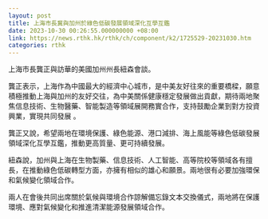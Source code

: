 ```yaml
---
layout: post
title: 上海市長冀與加州於綠色低碳發展領域深化互學互鑑
date: 2023-10-30 00:26:55.000000000 +08:00
link: https://news.rthk.hk/rthk/ch/component/k2/1725529-20231030.htm
categories: rthk
---
```


上海市長龔正與訪華的美國加州州長紐森會談。

龔正表示，上海作為中國最大的經濟中心城市，是中美友好往來的重要橋樑，願意積極推動上海與加州的友好交往，為中美關係健康穩定發展做出貢獻，期待兩地聚焦信息技術、生物醫藥、智能製造等領域展開務實合作，支持鼓勵企業到對方投資興業，實現共同發展 。 

龔正又說，希望兩地在環境保護、綠色能源、港口減排、海上風能等綠色低碳發展領域深化互學互鑑，推動更高質量、更可持續發展。

紐森說，加州與上海在生物製藥、信息技術、人工智能、高等院校等領域各有擅長，在推動綠色低碳轉型方面，亦擁有相似的雄心和願景。兩地很有必要加強環保和氣候變化領域合作。

兩人在會後共同出席關於氣候與環境合作諒解備忘錄文本交換儀式，兩地將在保護環境、應對氣候變化和推進清潔能源發展領域合作。
